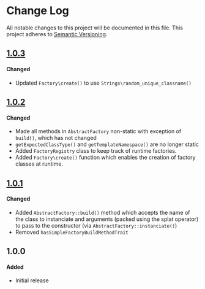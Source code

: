# Change Log

All notable changes to this project will be documented in this file.
This project adheres to [Semantic Versioning](http://semver.org/).

## [1.0.3][]
#### Changed
-   Updated `Factory\create()` to use `Strings\random_unique_classname()`

## [1.0.2][]
#### Changed
-   Made all methods in `AbstractFactory` non-static with exception of `build()`, which has not changed
-   `getExpectedClassType()` and `getTemplateNamespace()` are no longer static
-   Added `FactoryRegistry` class to keep track of runtime factories.
-   Added `Factory\create()` function which enables the creation of factory classes at runtime.

## [1.0.1][]
#### Changed
-   Added `AbstractFactory::build()` method which accepts the name of the class to instanciate and arguments (packed using the splat operator) to pass to the constructor (via `AbstractFactory::instanciate()`)
-   Removed `hasSimpleFactoryBuildMethodTrait`

## 1.0.0
#### Added
-   Initial release

[1.0.3]: https://github.com/pointybeard/helpers-foundation-factory/compare/1.0.2...1.0.3
[1.0.2]: https://github.com/pointybeard/helpers-foundation-factory/compare/1.0.1...1.0.2
[1.0.1]: https://github.com/pointybeard/helpers-foundation-factory/compare/1.0.0...1.0.1
